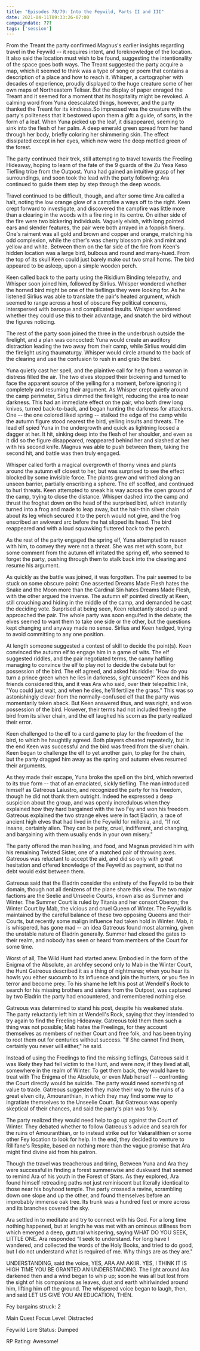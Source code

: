 ```yaml
---
title: "Episodes 78/79: Into the Feywild, Parts II and III"
date: 2021-04-11T09:33:26-07:00
campaigndate: ???
tags: ['session']
---
```


From the Treant the party confirmed Magnus's earlier insights regarding travel in the Feywild -- it requires intent, and foreknowledge of the location. It also said the location must wish to be found, suggesting the intentionality of the space goes both ways. The Treant suggested the party acquire a map, which it seemed to think was a type of song or poem that contains a description of a place and how to reach it. Whisper, a cartographer with decades of experience, proudly displayed to the huge creature some of her own maps of Northeastern Telisar. But the display of paper enraged the Treant and it seemed for a moment that its hospitality might be revoked. A calming word from Yuna deescalated things, however, and the party thanked the Treant for its kindness.So impressed was the creature with the party's politeness that it bestowed upon them a gift: a guide, of sorts, in the form of a leaf. When Yuna picked up the leaf, it disappeared, seeming to sink into the flesh of her palm. A deep emerald green spread from her hand through her body, briefly coloring her shimmering skin. The effect dissipated except in her eyes, which now were the deep mottled green of the forest.

The party continued their trek, still attempting to travel towards the Freeling Hideaway, hoping to learn of the fate of the 9 guards of the Zu Yexa Keso Tiefling tribe from the Outpost. Yuna had gained an intuitive grasp of her surroundings, and soon took the lead with the party following; Ara continued to guide them step by step through the deep woods.

Travel continued to be difficult, though, and after some time Ara called a halt, noting the low orange glow of a campfire a ways off to the right. Keen crept forward to investigate, and discovered the campfire was little more than a clearing in the woods with a fire ring in its centre. On either side of the fire were two bickering individuals. Vaguely elvish, with long pointed ears and slender features, the pair were both arrayed in a foppish finery. One's raiment was all gold and brown and copper and orange, matching his odd  complexion, while the other's was cherry blossom pink and mint and yellow and white. Between them on the far side of the fire from Keen's hidden location was a large bird, bulbous and round and many-hued. From the top of its skull Keen could just barely make out two small horns. The bird appeared to be asleep, upon a simple wooden perch.

Keen called back to the party using the Risidium Binding telepathy, and Whisper soon joined him, followed by Sirlius. Whisper wondered whether the horned bird might be one of the tieflings they were looking for. As he listened Sirlius was able to translate the pair's heated argument, which seemed to range across a host of obscure Fey political concerns, interspersed with baroque and complicated insults. Whisper wondered whether they could use this to their advantage, and snatch the bird without the figures noticing.

The rest of the party soon joined the three in the underbrush outside the firelight, and a plan was concocted: Yuna would create an auditory distraction leading the two away from their camp, while Sirlius would dim the firelight using thaumaturgy. Whisper would circle around to the back of the clearing and use the confusion to rush in and grab the bird.

Yuna quietly cast her spell, and the plaintive call for help from a woman in distress filled the air. The two elves stopped their bickering and turned to face the apparent source of the yelling for a moment, before ignoring it completely and resuming their argument. As Whisper crept quietly around the camp perimeter, Sirlius dimmed the firelight, reducing the area to near darkness. This had an immediate effect on the pair, who both drew long knives, turned back-to-back, and began hunting the darkness for attackers. One -- the one colored liked spring -- stalked the edge of the camp while the autumn figure stood nearest the bird, yelling insults and threats. The lead elf spied Yuna in the undergrowth and quick as lightning loosed a dagger at her. It hit, sinking deep into the flesh of her shoulder, and even as it did so the figure disappeared, reappeared behind her and slashed at her with his second knife. Magnus was able to push between them, taking the second hit, and battle was then truly engaged.

Whisper called forth a magical overgrowth of thorny vines and plants around the autumn elf closest to her, but was surprised to see the effect blocked by some invisible force. The plants grew and writhed along an unseen barrier, partially enscribing a sphere. The elf scoffed, and continued to hurl threats. Keen attempted to sneak his way across the open ground of the camp, trying to close the distance. Whisper dashed into the camp and thrust the froghat down on the head of the surprised bird, which instantly turned into a frog and made to leap away, but the hair-thin silver chain about its leg which secured it to the perch would not give, and the frog enscribed an awkward arc before the hat slipped its head. The bird reappeared and with a loud squawking fluttered back to the perch.

As the rest of the party engaged the spring elf, Yuna attempted to reason with him, to convey they were not a threat. She was met with scorn, but some comment from the autumn elf irritated the spring elf, who seemed to forget the party, pushing through them to stalk back into the clearing and resume his argument.

As quickly as the battle was joined, it was forgotten. The pair seemed to be stuck on some obscure point: One asserted Dreams Made Flesh hates the Snake and the Moon more than the Cardinal Sin hates Dreams Made Flesh, with the other argued the inverse. The autumn elf pointed directly at Keen, still crouching and hiding in the middle of the camp, and demanded he cast the deciding vote. Surprised at being seen, Keen reluctantly stood up and approached the pair. The whole party was soon engulfed in the debate; the elves seemed to want them to take one side or the other, but the questions kept changing and anyway made no sense. Sirlius and Keen hedged, trying to avoid committing to any one position.

At length someone suggested a contest of skill to decide the point(s). Keen convinced the autumn elf to engage him in a game of wits. The elf suggested riddles, and the pair negotiated terms, the canny halfling managing to convince the elf to play not to decide the debate but for possession of the bird. The elf agreed, and asked his riddle: "How do you turn a prince green when he lies in darkness, sight unseen?" Keen and his friends considered this, and it was Ara who said, over their telepathic link, "You could just wait, and when he dies, he'll fertilize the grass." This was so astonishingly clever from the normally-confused elf that the party was momentarily taken aback. But Keen answered thus, and was right, and won possession of the bird. However, their terms had not included freeing the bird from its silver chain, and the elf laughed his scorn as the party realized their error.

Keen challenged to the elf to a card game to play for the freedom of the bird, to which he haughtily agreed. Both players cheated repeatedly, but in the end Keen was successful and the bird was freed from the silver chain. Keen began to challenge the elf to yet another gain, to play for the chain, but the party dragged him away as the spring and autumn elves resumed their arguments.

As they made their escape, Yuna broke the spell on the bird, which reverted to its true form -- that of an emaciated, sickly tiefling. The man introduced himself as Gatreous Laiustro, and recognized the party for his freedom, though he did not thank them outright. Indeed he expressed a deep suspicion about the group, and was openly incredulous when they explained how they hard bargained with the two Fey and won his freedom. Gatreous explained the two strange elves were in fact Eladrin, a race of ancient high elves that had lived in the Feywild for millenia, and, "If not insane, certainly alien. They can be petty, cruel, indifferent, and changing, and bargaining with them usually ends in your own misery."

The party offered the man healing, and food, and Magnus provided him with his remaining Twisted Sister, one of a matched pair of throwing axes. Gatreous was reluctant to accept the aid, and did so only with great hesitation and offered knowledge of the Feywild as payment, so that no debt would exist between them.

Gatreous said that the Eladrin consider the entirety of the Feywild to be their domain, though not all denizens of the plane share this view. The two major factions are the Seelie and Unseelie Courts, known also as Summer and Winter. The Summer Court is ruled by Titania and her consort Oberon; the Winter Court by Mab, the vicious and cruel Queen of Winter. The Feywild is maintained by the careful balance of these two opposing Queens and their Courts, but recently some malign influence had taken hold in Winter. Mab, it is whispered, has gone mad -- an idea Gatreous found most alarming, given the unstable nature of Eladrin generally. Summer had closed the gates to their realm, and nobody has seen or heard from members of the Court for some time.

Worst of all, The Wild Hunt had started anew. Embodied in the form of the Enigma of the Absolute, an archfey second only to Mab in the Winter Court, the Hunt Gatreous described it as a thing of nightmares; when you hear its howls you either succumb to its influence and join the hunters, or you flee in terror and become prey. To his shame he left his post at Wendell's Rock to search for his missing brothers and sisters from the Outpost, was captured by two Eladrin the party had encountered, and remembered nothing else.

Gatreous was determined to stand his post, despite his weakened state. The party reluctantly left him at Wendell's Rock, saying that they intended to try again to find the Freeling Hideaway. Gatreous told them then such a thing was not possible; Mab hates the Freelings, for they account themselves as members of neither Court and free folk, and has been trying to root them out for centuries without success. "If She cannot find them, certainly you never will either," he said. 

Instead of using the Freelings to find the missing tieflings, Gatreous said it was likely they had fell victim to the Hunt, and were now, if they lived at all, somewhere in the realm of Winter. To get them back, they would have to treat with The Enigma of the Absolute, or even Mab herself -- confronting the Court directly would be suicide. The party would need something of value to trade. Gatreous suggested they make their way to the ruins of a great elven city, Amouranthian, in which they may find some way to ingratiate themselves to the Unseelie Court. But Gatreous was openly skeptical of their chances, and said the party's plan was folly.

The party realized they would need help to go up against the Court of Winter. They debated whether to follow Gatreous's advice and search for the ruins of Amouranthian, or to instead strike out for Vakaralithien or some other Fey location to look for help. In the end, they decided to venture to Rillifane's Respite, based on nothing more than the vague promise that Ara might find divine aid from his patron.

Though the travel was treacherous and tiring, Between Yuna and Ara they were successful in finding a forest summerwise and duskward that seemed to remind Ara of his youth in the Forest of Stars. As they explored, Ara found himself retreading paths not just reminiscent but literally identical to those near his boyhood temple. The party crossed a ravine, scrambling down one slope and up the other, and found themselves before an improbably immense oak tree. Its trunk was a hundred feet or more across and its branches covered the sky.

Ara settled in to meditate and try to connect with his God. For a long time nothing happened, but at length he was met with an ominous stillness from which emerged a deep, guttural whispering, saying WHAT DO YOU SEEK, LITTLE ONE. Ara responded "I seek to understand. For long have I wandered, and collected the words of the Holy Books, and tried to do good, but I do not understand what is required of me. Why things are as they are." 

UNDERSTANDING, said the voice, YES, ARA AM AKIIR. YES, I THINK IT IS HIGH TIME YOU BE GRANTED AN UNDERSTANDING. The light around Ara darkened then and a wind began to whip up; soon he was all but lost from the sight of his companions as leaves, dust and earth whirlwinded around him, lifting him off the ground. The whispered voice began to laugh, then, and said LET US GIVE YOU AN EDUCATION, THEN.


Fey bargains struck: 2

Main Quest Focus Level: Distracted

Feywild Lore Status: Dumped

RP Rating: Awesome!

